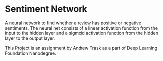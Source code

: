 # Sentiment Network
A neural network to find whether a review has positive or negative sentiments. 
The neural net consists of a linear activation function from the input to the hidden layer and a sigmoid activation function from the hidden layer to the output layer.

This Project is an assignment by Andrew Trask as a part of Deep Learning Foundation Nanodegree.
